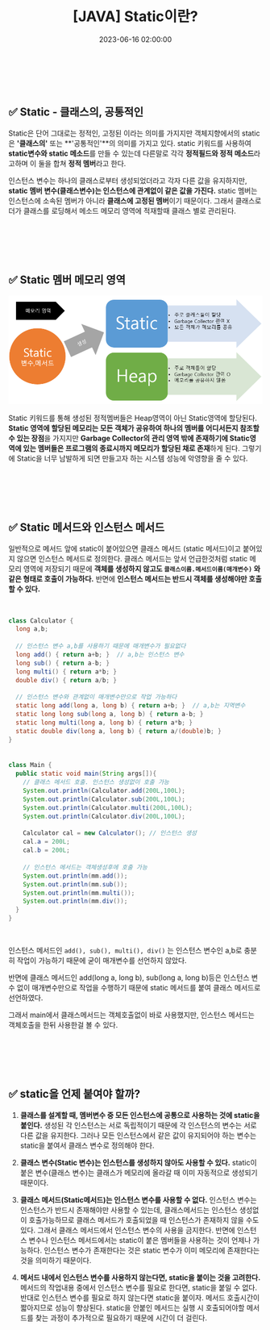 ﻿---
permalink: /2023-06-16-Static/
published: true
title: "[JAVA] Static이란? "
date: 2023-06-16 02:00:00
toc: true
toc_sticky: true
toc_label: "객체지향 한방에 정리하기"
categories:
- JAVA
tags:
- JAVA
- 객체지향
- 객체지향 한방에 정리하기
---

<br><br>

## ✅ Static - 클래스의, 공통적인
Static은 단어 그대로는 정적인, 고정된 이라는 의미를 가지지만 객체지향에서의 static은 **'클래스의'** 또는 **'공통적인'**의 의미를 가지고 있다. static 키워드를 사용하여 **static변수와 static 메소드**를 만들 수 있는데 다른말로 각각 **정적필드와 정적 메소드**라고하며 이 둘을 합쳐 **정적 멤버**라고 한다.

인스턴스 변수는 하나의 클래스로부터 생성되었더라고 각자 다른 값을 유지하지만, **static 멤버 변수(클래스변수)는 인스턴스에 관계없이 같은 값을 가진다.** static 멤버는 인스턴스에 소속된 멤버가 아니라 **클래스에 고정된 멤버**이기 때문이다. 그래서 클래스로더가 클래스를 로딩해서 메소드 메모리 영역에 적재할때 클래스 별로 관리된다. 


<br><br><Br><br>
## ✅ Static 멤버 메모리 영역
<p align="center">
<img src="https://github.com/idkim97/idkim97.github.io/blob/master/img/static3.png?raw=true">
</p>

Static 키워드를 통해 생성된 정적멤버들은 Heap영역이 아닌 Static영역에 할당된다. **Static 영역에 할당된 메모리는 모든 객체가 공유하여 하나의 멤버를 어디서든지 참조할 수 있는 장점**을 가지지만 **Garbage Collector의 관리 영역 밖에 존재하기에 Static영역에 있는 멤버들은 프로그램의 종료시까지 메모리가 할당된 채로 존재**하게 된다. 그렇기에 Static을 너무 남발하게 되면 만들고자 하는 시스템 성능에 악영향을 줄 수 있다.

<br><br><Br><br>
## ✅ Static 메서드와 인스턴스 메서드
일반적으로 메서드 앞에 static이 붙어있으면 클래스 메서드 (static 메서드)이고 붙어있지 않으면 인스턴스 메서드로 정의한다. 클래스 메서드는 앞서 언급한것처럼 static 메모리 영역에 저장되기 때문에 **객체를 생성하지 않고도 `클래스이름.메서드이름(매개변수)` 와 같은 형태로 호출이 가능하다.**  반면에 **인스턴스 메서드는 반드시 객체를 생성해야만 호출할 수 있다.**

<br>

```java
class Calculator {
  long a,b;

  // 인스턴스 변수 a,b를 사용하기 때문에 매개변수가 필요없다
  long add() { return a+b; }  // a,b는 인스턴스 변수
  long sub() { return a-b; }
  long multi() { return a*b; }
  double div() { return a/b; }

  // 인스턴스 변수와 관계없이 매개변수만으로 작업 가능하다
  static long add(long a, long b) { return a+b; }  // a,b는 지역변수
  static long long sub(long a, long b) { return a-b; }
  static long multi(long a, long b) { return a*b; }
  static double div(long a, long b) { return a/(double)b; }
}


class Main {
  public static void main(String args[]){
    // 클래스 메서드 호출. 인스턴스 생성없이 호출 가능
    System.out.println(Calculator.add(200L,100L);
    System.out.println(Calculator.sub(200L,100L);
    System.out.println(Calculator.multi(200L,100L);
    System.out.println(Calculator.div(200L,100L);

    Calculator cal = new Calculator(); // 인스턴스 생성
    cal.a = 200L;
    cal.b = 200L;
	
	// 인스턴스 메서드는 객체생성후에 호출 가능
    System.out.println(mm.add());
    System.out.println(mm.sub());
    System.out.println(mm.multi());
    System.out.println(mm.div());
  }
}
```

<br>

인스턴스 메서드인 `add(), sub(), multi(), div()` 는 인스턴스 변수인 a,b로 충분히 작업이 가능하기 때문에 굳이 매개변수를 선언하지 않았다. 

반면에 클래스 메서드인 add(long a, long b), sub(long a, long b)등은 인스턴스 변수 없이 매개변수만으로 작업을 수행하기 때문에 static 메서드를 붙여 클래스 메서드로 선언하였다.

그래서 main에서 클래스메서드는 객체호출없이 바로 사용했지만, 인스턴스 메서드는 객체호출을 한뒤 사용한걸 볼 수 있다.


<br><br><Br><br>
## ✅ static을 언제 붙여야 할까?

1. **클래스를 설계할 때, 멤버변수 중 모든 인스턴스에 공통으로 사용하는 것에 static을 붙인다.**
	생성된 각 인스턴스는 서로 독립적이기 때문에 각 인스턴스의 변수는 서로 다른 값을 유지한다. 그러나 모든 인스턴스에서 같은 값이 유지되어야 하는 변수는 static을 붙여서 클래스 변수로 정의해야 한다.

2. **클래스 변수(Static 변수)는 인스턴스를 생성하지 않아도 사용할 수 있다.**
	static이 붙은 변수(클래스 변수)는 클래스가 메모리에 올라갈 때 이미 자동적으로 생성되기 때문이다.

3.  **클래스 메서드(Static메서드)는 인스턴스 변수를 사용할 수 없다.**
	인스턴스 변수는 인스턴스가 반드시 존재해야만 사용할 수 있는데, 클래스메서드는 인스턴스 생성없이 호출가능하므로 클래스 메서드가 호출되었을 때 인스턴스가 존재하지 않을 수도 있다. 그래서 클래스 메서드에서 인스턴스 변수의 사용을 금지한다.
	반면에 인스턴스 변수나 인스턴스 메서드에서는 static이 붙은 멤버들을 사용하는 것이 언제나 가능하다. 인스턴스 변수가 존재한다는 것은 static 변수가 이미 메모리에 존재한다는 것을 의미하기 때문이다.

4. **메서드 내에서 인스턴스 변수를 사용하지 않는다면, static을 붙이는 것을 고려한다.**
	메서드의 작업내용 중에서 인스턴스 변수를 필요로 한다면, static을 붙일 수 없다. 반대로 인스턴스 변수를 필요로 하지 않는다면 static을 붙이자. 메서드 호출시간이 짧아지므로 성능이 향상된다. static을 안붙인 메서드는 실행 시 호출되어야할 메서드를 찾는 과정이 추가적으로 필요하기 때문에 시간이 더 걸린다.

<br><br>
